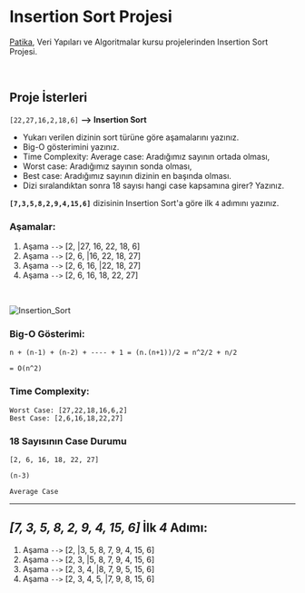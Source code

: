 # **Insertion Sort Projesi**
[Patika](https://app.patika.dev), Veri Yapıları ve Algoritmalar kursu projelerinden Insertion Sort Projesi.

<br/>


## **Proje İsterleri**

```[22,27,16,2,18,6]``` __-->__ **Insertion Sort**

- Yukarı verilen dizinin sort türüne göre aşamalarını yazınız.
- Big-O gösterimini yazınız.
- Time Complexity: Average case: Aradığımız sayının ortada olması,
- Worst case: Aradığımız sayının sonda olması,
- Best case: Aradığımız sayının dizinin en başında olması.
- Dizi sıralandıktan sonra 18 sayısı hangi case kapsamına girer? Yazınız.


**```[7,3,5,8,2,9,4,15,6]```** dizisinin Insertion Sort'a göre ilk ```4``` adımını yazınız.


### **Aşamalar:**
  1. Aşama ```-->``` [2, |27, 16, 22, 18, 6]
  2. Aşama ```-->``` [2, 6, |16, 22, 18, 27] 
  3. Aşama ```-->``` [2, 6, 16, |22, 18, 27] 
  4. Aşama ```-->``` [2, 6, 16, 18, 22, 27] 

<br/>

![Insertion_Sort](Görseller/Insertion_Sort.jpeg)

### **Big-O Gösterimi:**

    n + (n-1) + (n-2) + ---- + 1 = (n.(n+1))/2 = n^2/2 + n/2

    = O(n^2)


### **Time Complexity:**

    Worst Case: [27,22,18,16,6,2] 
    Best Case: [2,6,16,18,22,27]

### **18 Sayısının Case Durumu**

    [2, 6, 16, 18, 22, 27]

    (n-3) 

    Average Case

---
## **_[7, 3, 5, 8, 2, 9, 4, 15, 6]_ İlk *4* Adımı:**

  1. Aşama ```-->``` [2, |3, 5, 8, 7, 9, 4, 15, 6]
  2. Aşama ```-->``` [2, 3, |5, 8, 7, 9, 4, 15, 6]
  3. Aşama ```-->``` [2, 3, 4, |8, 7, 9, 5, 15, 6]
  4. Aşama ```-->``` [2, 3, 4, 5, |7, 9, 8, 15, 6]